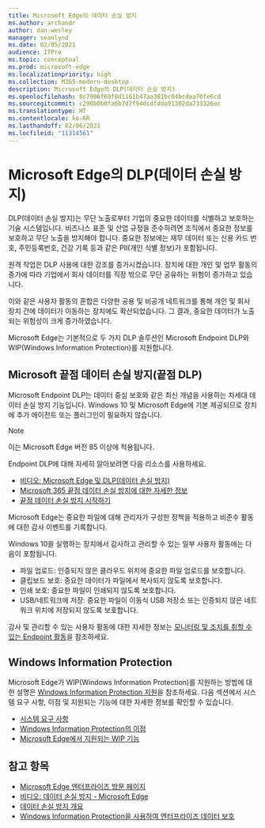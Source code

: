 ```yaml
---
title: Microsoft Edge의 데이터 손실 방지
ms.author: archandr
author: dan-wesley
manager: seanlynd
ms.date: 02/05/2021
audience: ITPro
ms.topic: conceptual
ms.prod: microsoft-edge
ms.localizationpriority: high
ms.collection: M365-modern-desktop
description: Microsoft Edge의 DLP(데이터 손실 방지)
ms.openlocfilehash: 8c7906f69f8d1161b47aa381bc04bcdaa70fe6cd
ms.sourcegitcommit: c290b0b0fa6b7d7f94dcdfdda91302da733326ec
ms.translationtype: HT
ms.contentlocale: ko-KR
ms.lasthandoff: 02/06/2021
ms.locfileid: "11314561"
---
```

# Microsoft Edge의 DLP(데이터 손실 방지)

DLP(데이터 손실 방지)는 무단 노출로부터 기업의 중요한 데이터를 식별하고 보호하는 기술 시스템입니다. 비즈니스 표준 및 산업 규정을 준수하려면 조직에서 중요한 정보를 보호하고 무단 노출을 방지해야 합니다. 중요한 정보에는 재무 데이터 또는 신용 카드 번호, 주민등록번호, 건강 기록 등과 같은 PII(개인 식별 정보)가 포함됩니다.

원격 작업은 DLP 사용에 대한 강조를 증가시켰습니다. 장치에 대한 개인 및 업무 활동의 증가에 따라 기업에서 회사 데이터를 직장 밖으로 무단 공유하는 위험이 증가하고 있습니다.

이와 같은 사용자 활동의 혼합은 다양한 공용 및 비공개 네트워크를 통해 개인 및 회사 장치 간에 데이터가 이동하는 장치에도 확산되었습니다. 그 결과, 중요한 데이터가 노출되는 위험성이 크게 증가하였습니다.

Microsoft Edge는 기본적으로 두 가지 DLP 솔루션인 Microsoft Endpoint DLP와 WIP(Windows Information Protection)를 지원합니다.

## Microsoft 끝점 데이터 손실 방지(끝점 DLP)

Microsoft Endpoint DLP는 데이터 중심 보호와 같은 최신 개념을 사용하는 차세대 데이터 손실 방지 기능입니다. Windows 10 및 Microsoft Edge에 기본 제공되므로 장치에 추가 에이전트 또는 플러그인이 필요하지 않습니다.

> [!NOTE]
> 이는 Microsoft Edge 버전 85 이상에 적용됩니다.

Endpoint DLP에 대해 자세히 알아보려면 다음 리소스를 사용하세요.

- [비디오: Microsoft Edge 및 DLP(데이터 손실 방지)](microsoft-edge-video-security-dlp.md)
- [Microsoft 365 끝점 데이터 손실 방지에 대한 자세한 정보](https://docs.microsoft.com/microsoft-365/compliance/endpoint-dlp-learn-about?view=o365-worldwide&preserve-view=true)
- [끝점 데이터 손실 방지 시작하기](https://docs.microsoft.com/microsoft-365/compliance/endpoint-dlp-getting-started?view=o365-worldwide&preserve-view=true)

Microsoft Edge는 중요한 파일에 대해 관리자가 구성한 정책을 적용하고 비준수 활동에 대한 감사 이벤트를 기록합니다.

Windows 10을 실행하는 장치에서 감사하고 관리할 수 있는 일부 사용자 활동에는 다음이 포함됩니다.

- 파일 업로드: 인증되지 않은 클라우드 위치에 중요한 파일 업로드를 보호합니다. <!-- The next 3 screenshots show a sequence where a user tries to drop a sensitive data file on to their local storage.-->
- 클립보드 보호: 중요한 데이터가 파일에서 복사되지 않도록 보호합니다.
- 인쇄 보호: 중요한 파일이 인쇄되지 않도록 보호합니다.
- USB/네트워크에 저장: 중요한 파일이 이동식 USB 저장소 또는 인증되지 않은 네트워크 위치에 저장되지 않도록 보호합니다.

감사 및 관리할 수 있는 사용자 활동에 대한 자세한 정보는 [모니터링 및 조치를 취할 수 있는 Endpoint 활동](https://docs.microsoft.com/microsoft-365/compliance/endpoint-dlp-learn-about?view=o365-worldwide#endpoint-activities-you-can-monitor-and-take-action-on&preserve-view=true)을 참조하세요.

## Windows Information Protection

Microsoft Edge가 WIP(Windows Information Protection)를 지원하는 방법에 대한 설명은 [Windows Information Protection 지원](https://docs.microsoft.com/deployedge/microsoft-edge-security-windows-information-protection)을 참조하세요. 다음 섹션에서 시스템 요구 사항, 이점 및 지원되는 기능에 대한 자세한 정보를 확인할 수 있습니다.

- [시스템 요구 사항](https://docs.microsoft.com/deployedge/:microsoft-edge-security-windows-information-protection#system-requirements)
- [Windows Information Protection의 이점](https://docs.microsoft.com/deployedge/microsoft-edge-security-windows-information-protection#windows-information-protection-benefits)
- [Microsoft Edge에서 지원되는 WIP 기능](https://docs.microsoft.com/DeployEdge/microsoft-edge-security-windows-information-protection#wip-features-supported-in-microsoft-edge)

## 참고 항목

- [Microsoft Edge 엔터프라이즈 방문 페이지](https://aka.ms/EdgeEnterprise)
- [비디오: 데이터 손실 방지 - Microsoft Edge](https://www.youtube.com/watch?v=dLD04U9eTqg)
- [데이터 손실 방지 개요](https://docs.microsoft.com/microsoft-365/compliance/data-loss-prevention-policies?view=o365-worldwide&preserve-view=true)
- [Windows Information Protection을 사용하여 엔터프라이즈 데이터 보호](https://docs.microsoft.com/windows/security/information-protection/windows-information-protection/protect-enterprise-data-using-wip)
